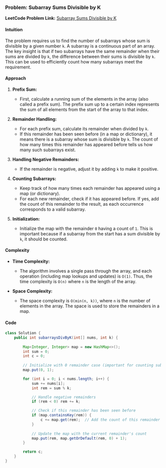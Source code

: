 ### Problem: Subarray Sums Divisible by K

**LeetCode Problem Link:** [Subarray Sums Divisible by K](https://leetcode.com/problems/subarray-sums-divisible-by-k/)

#### Intuition

The problem requires us to find the number of subarrays whose sum is divisible by a given number `k`. A subarray is a continuous part of an array. The key insight is that if two subarrays have the same remainder when their sums are divided by `k`, the difference between their sums is divisible by `k`. This can be used to efficiently count how many subarrays meet the requirement.

#### Approach

1. **Prefix Sum:** 
   - First, calculate a running sum of the elements in the array (also called a prefix sum). The prefix sum up to a certain index represents the sum of all elements from the start of the array to that index.

2. **Remainder Handling:**
   - For each prefix sum, calculate its remainder when divided by `k`. 
   - If this remainder has been seen before (in a map or dictionary), it means there is a subarray whose sum is divisible by `k`. The count of how many times this remainder has appeared before tells us how many such subarrays exist.

3. **Handling Negative Remainders:**
   - If the remainder is negative, adjust it by adding `k` to make it positive.

4. **Counting Subarrays:**
   - Keep track of how many times each remainder has appeared using a map (or dictionary).
   - For each new remainder, check if it has appeared before. If yes, add the count of this remainder to the result, as each occurrence corresponds to a valid subarray.

5. **Initialization:**
   - Initialize the map with the remainder `0` having a count of `1`. This is important because if a subarray from the start has a sum divisible by `k`, it should be counted.

#### Complexity

- **Time Complexity:** 
  - The algorithm involves a single pass through the array, and each operation (including map lookups and updates) is `O(1)`. Thus, the time complexity is `O(n)` where `n` is the length of the array.

- **Space Complexity:**
  - The space complexity is `O(min(n, k))`, where `n` is the number of elements in the array. The space is used to store the remainders in a map.

#### Code

```java
class Solution {
    public int subarraysDivByK(int[] nums, int k) {
        
        Map<Integer, Integer> map = new HashMap<>();
        int sum = 0;
        int c = 0;
        
        // Initialize with 0 remainder case (important for counting subarrays that start from index 0)
        map.put(0, 1);

        for (int i = 0; i < nums.length; i++) {
            sum += nums[i];
            int rem = sum % k;

            // Handle negative remainders
            if (rem < 0) rem += k;

            // Check if this remainder has been seen before
            if (map.containsKey(rem)) {
                c += map.get(rem);  // Add the count of this remainder to the result
            }
            
            // Update the map with the current remainder's count
            map.put(rem, map.getOrDefault(rem, 0) + 1);
        }

        return c;
    }
}